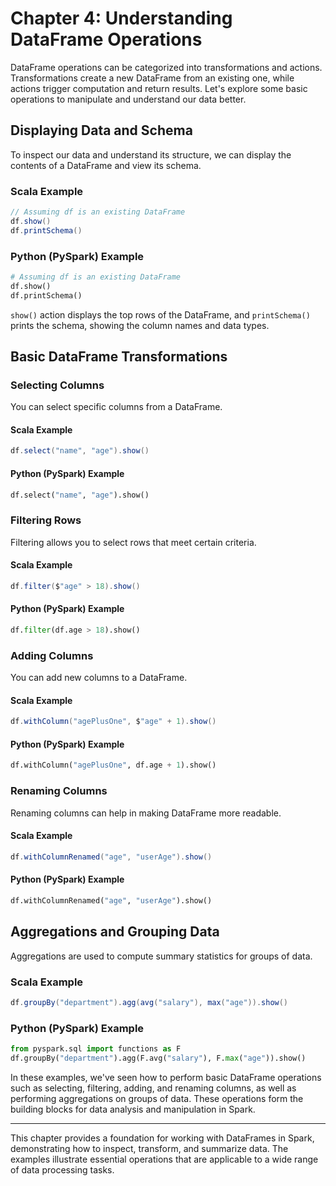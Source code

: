 # Chapter 4: Understanding DataFrame Operations

DataFrame operations can be categorized into transformations and actions. Transformations create a new DataFrame from an existing one, while actions trigger computation and return results. Let's explore some basic operations to manipulate and understand our data better.

## Displaying Data and Schema

To inspect our data and understand its structure, we can display the contents of a DataFrame and view its schema.

### Scala Example

```scala
// Assuming df is an existing DataFrame
df.show()
df.printSchema()
```

### Python (PySpark) Example

```python
# Assuming df is an existing DataFrame
df.show()
df.printSchema()
```

`show()` action displays the top rows of the DataFrame, and `printSchema()` prints the schema, showing the column names and data types.

## Basic DataFrame Transformations

### Selecting Columns

You can select specific columns from a DataFrame.

#### Scala Example

```scala
df.select("name", "age").show()
```

#### Python (PySpark) Example

```python
df.select("name", "age").show()
```

### Filtering Rows

Filtering allows you to select rows that meet certain criteria.

#### Scala Example

```scala
df.filter($"age" > 18).show()
```

#### Python (PySpark) Example

```python
df.filter(df.age > 18).show()
```

### Adding Columns

You can add new columns to a DataFrame.

#### Scala Example

```scala
df.withColumn("agePlusOne", $"age" + 1).show()
```

#### Python (PySpark) Example

```python
df.withColumn("agePlusOne", df.age + 1).show()
```

### Renaming Columns

Renaming columns can help in making DataFrame more readable.

#### Scala Example

```scala
df.withColumnRenamed("age", "userAge").show()
```

#### Python (PySpark) Example

```python
df.withColumnRenamed("age", "userAge").show()
```

## Aggregations and Grouping Data

Aggregations are used to compute summary statistics for groups of data.

### Scala Example

```scala
df.groupBy("department").agg(avg("salary"), max("age")).show()
```

### Python (PySpark) Example

```python
from pyspark.sql import functions as F
df.groupBy("department").agg(F.avg("salary"), F.max("age")).show()
```

In these examples, we've seen how to perform basic DataFrame operations such as selecting, filtering, adding, and renaming columns, as well as performing aggregations on groups of data. These operations form the building blocks for data analysis and manipulation in Spark.

---

This chapter provides a foundation for working with DataFrames in Spark, demonstrating how to inspect, transform, and summarize data. The examples illustrate essential operations that are applicable to a wide range of data processing tasks.
